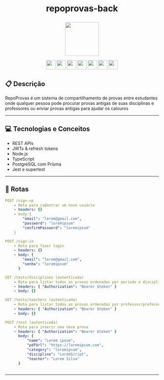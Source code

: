 # <p align = "center"> repoprovas-back </p>

<p align="center">
   <img src="https://notion-emojis.s3-us-west-2.amazonaws.com/prod/svg-twitter/1f5c3-fe0f.svg" width="110"/>
</p>

<div align="center">
  <img src="https://img.shields.io/badge/Heroku-430098?style=for-the-badge&logo=heroku&logoColor=white" height="30px"/>
  <img src="https://img.shields.io/badge/PostgreSQL-316192?style=for-the-badge&logo=postgresql&logoColor=white" height="30px"/>
  <img src="https://img.shields.io/badge/TypeScript-007ACC?style=for-the-badge&logo=typescript&logoColor=white" height="30px"/>
  <img src="https://img.shields.io/badge/Prisma-3982CE?style=for-the-badge&logo=Prisma&logoColor=white" height="30px"/>
  <img src="https://img.shields.io/badge/Node.js-43853D?style=for-the-badge&logo=node.js&logoColor=white" height="30px"/>  
  <img src="https://img.shields.io/badge/Express.js-404D59?style=for-the-badge&logo=express.js&logoColor=white" height="30px"/>
  <img src="https://img.shields.io/badge/JWT-323330?style=for-the-badge&logo=json-web-tokens&logoColor=pink" height="30px"/>
</div>


##  :clipboard: Descrição

RepoProvas é um sistema de compartilhamento de provas entre estudantes onde qualquer pessoa pode procurar provas antigas de suas disciplinas e professores ou enviar provas antigas para ajudar os calouros

***

## :computer:	 Tecnologias e Conceitos

- REST APIs
- JWTs & refresh tokens
- Node.js
- TypeScript
- PostgreSQL com Prisma
- Jest e supertest

***

## :rocket: Rotas

```yml
POST /sign-up
    - Rota para cadastrar um novo usuário
    - headers: {}
    - body:{        
        "email": "lorem@gmail.com",
        "password": "loremipsum"
        "confirmPassword": "loremipsum"
    }
```
    
```yml 
POST /sign-in
    - Rota para fazer login
    - headers: {}
    - body: {
        "email": "lorem@gmail.com",
        "senha": "loremipsum"
      }
```
    
```yml 
GET /tests/disciplines (autenticada)
    - Rota para listar todos as provas ordenadas por período e disciplina
    - headers: { "Authorization": "Bearer $token" }
    - body: {}
```

```yml
GET /tests/teachers (autenticada)
    - Rota para listar todos as provas ordenadas por professor/professora
    - headers: { "Authorization": "Bearer $token" }
    - body: {}
``` 

```yml
POST /test (autenticada)
    - Rota para inserir uma nova prova
    - headers: { "Authorization": "Bearer $token" }
      body: {
          "name": "Lorem ipsum",
          "pdfUrl": "https://loremipsum.com",
          "category": "loremipsum",
          "discipline": "LoremScript",
          "teacher": "Lorem Silva"
      }    
     
```

***

